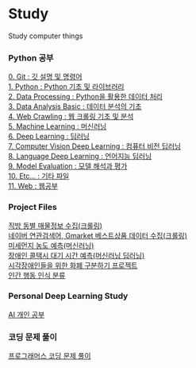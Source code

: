 # Study
Study computer things

### Python 공부
[0. Git : 깃 설명 및 명령어](./00.Git/)  
[1. Python : Python 기초 및 라이브러리](./01.Python/)  
[2. Data Processing : Python을 활용한 데이터 처리](./02.DataProcessing/)  
[3. Data Analysis Basic : 데이터 분석의 기초](./03.DataAnalysisBasic/)  
[4. Web Crawling : 웹 크롤링 기초 및 분석](./04.WebCrawling/)  
[5. Machine Learning : 머신러닝](./05.MachineLearning/)  
[6. Deep Learning : 딥러닝](./06.DeepLearning/)  
[7. Computer Vision Deep Learning : 컴퓨터 비전 딥러닝](./07.VisionDeepLearning(CoumputerVision)/)  
[8. Language Deep Learning : 언어지능 딥러닝](./08.LanguageDeepLearning(NLP)/)  
[9. Model Evaluation : 모델 해석과 평가](./09.ModelEvaluation/)  
[10. Etc... : 기타 파일](./10.etc/)  
[11. Web : 웹공부](./11.Web/)  

### Project Files  
[직방 동별 매물정보 수집(크롤링)](./04.WebCrawling/jupyterfile/4.Final_Crawling.ipynb)  
[네이버 연관검색어, Gmarket 베스트상품 데이터 수집(크롤링)](./04.WebCrawling/jupyterfile/6.Several_Project.ipynb)  
[미세먼지 농도 예측(머신러닝)](./05.MachineLearning/JupyterFiles/project/)  
[장애인 콜택시 대기 시간 예측(머신러닝 딥러닝)](./05.MachineLearning/JupyterFiles/project2/)  
[시각장애인들을 위한 화폐 구분하기 프로젝트](./07.VisionDeepLearning(CoumputerVision)/jupyter_file/project/)  
[인간 행동 인식 분류](./10.etc/HAR/)  

### Personal Deep Learning Study
[AI 개인 공부](./AI/)


### 코딩 문제 풀이
[프로그래머스 코딩 문제 풀이](./programmers/)

